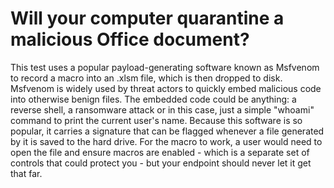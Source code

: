 # Will your computer quarantine a malicious Office document?

This test uses a popular payload-generating software known as Msfvenom to record a macro into an .xlsm file, which is then dropped to disk. 
Msfvenom is widely used by threat actors to quickly embed malicious code into otherwise benign files. The embedded code could be anything: 
a reverse shell, a ransomware attack or in this case, just a simple "whoami" command to print the current user's name. 
Because this software is so popular, it carries a signature that can be flagged whenever a file generated by it is saved to the hard drive. 
For the macro to work, a user would need to open the file and ensure macros are enabled - which is a separate set of controls that could protect you - 
but your endpoint should never let it get that far.
